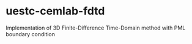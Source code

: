 uestc-cemlab-fdtd
=================

Implementation of 3D Finite-Difference Time-Domain method with PML boundary condition
